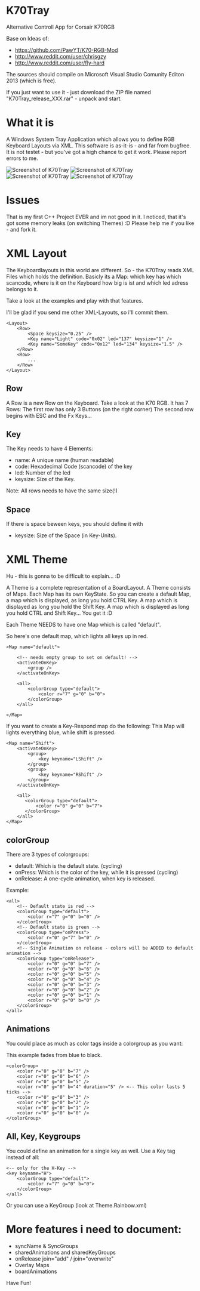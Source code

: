 K70Tray
=======

Alternative Controll App for Corsair K70RGB

Base on Ideas of:
- https://github.com/PawYT/K70-RGB-Mod
- http://www.reddit.com/user/chrisgzy
- http://www.reddit.com/user/fly-hard

The sources should compile on Microsoft Visual Studio Comunity Editon 2013 (which is free).

If you just want to use it - just download the ZIP file named "K70Tray_release_XXX.rar" - unpack and start.

What it is
==========

A Windows System Tray Application which allows you to define RGB Keyboard Layouts via XML.
This software is as-it-is - and far from bugfree. It is not testet - but you've got a high chance to get it work.
Please report errors to me.

![Screenshot of K70Tray](https://raw.githubusercontent.com/begner/K70Tray/master/screenshots/K70Tray1.04.PNG=100x)
![Screenshot of K70Tray](https://raw.githubusercontent.com/begner/K70Tray/master/screenshots/K70Tray1.04_2.PNG=100x)
![Screenshot of K70Tray](https://raw.githubusercontent.com/begner/K70Tray/master/screenshots/K70Tray1.04_3.PNG=100x)
![Screenshot of K70Tray](https://raw.githubusercontent.com/begner/K70Tray/master/screenshots/K70Tray1.04_4.PNG=100x)


Issues
======
That is my first C++ Project EVER and im not good in it.
I noticed, that it's got some memory leaks (on switching Themes) :D
Please help me if you like - and fork it.


XML Layout
==========

The Keyboardlayouts in this world are different. So - the K70Tray reads XML Files which holds the definition.
Basicly its a Map: which key has which scancode, where is it on the Keyboard how big is ist and which led adress belongs to it.

Take a look at the examples and play with that features.

I'll be glad if you send me other XML-Layouts, so i'll commit them.

    <Layout>
        <Row>
            <Space keysize="0.25" />
            <Key name="Light" code="0x02" led="137" keysize="1" />
            <Key name="SomeKey" code="0x12" led="134" keysize="1.5" />
        </Row>
        <Row>
            ...
        </Row>
    </Layout>


Row
---

A Row is a new Row on the Keyboard. Take a look at the K70 RGB. It has 7 Rows:
The first row has only 3 Buttons (on the right corner)
The second row begins with ESC and the Fx Keys...

Key
---
The Key needs to have 4 Elements:
- name: A unique name (human readable)
- code: Hexadecimal Code (scancode) of the key
- led: Number of the led
- keysize: Size of the Key.

Note: All rows needs to have the same size(!)

Space
-----
If there is space beween keys, you should define it with <Space />
- keysize: Size of the Space (in Key-Units).


XML Theme
=========

Hu - this is gonna to be difficult to explain... :D

A Theme is a complete representation of a BoardLayout.
A Theme consists of Maps.
Each Map has its own KeyState. So you can create a default Map, a map which is displayed, as long you hold CTRL Key.
A map which is displayed as long you hold the Shift Key. A map which is displayed as long you hold CTRL and Shift Key... You get it :D

Each Theme NEEDS to have one Map which is called "default".

So here's one default map, which lights all keys up in red.


    <Map name="default">

        <!-- needs empty group to set on default! -->
        <activateOnKey>
            <group />
        </activateOnKey>

        <all>
            <colorGroup type="default">
                <color r="7" g="0" b="0">
            </colorGroup>
        </all>

    </Map>


If you want to create a Key-Respond map do the following:
This Map will lights everything blue, while shift is pressed.


    <Map name="Shift">
        <activateOnKey>
            <group>
                <key keyname="LShift" />
            </group>
            <group>
                <key keyname="RShift" />
            </group>
        </activateOnKey>

        <all>
           <colorGroup type="default">
               <color r="0" g="0" b="7">
           </colorGroup>
        </all>
    </Map>


colorGroup
----------
There are 3 types of colorgroups:

- default: Which is the default state. (cycling)
- onPress: Which is the color of the key, while it is pressed (cycling)
- onRelease: A one-cycle animation, when key is released.

Example:

    <all>
        <!-- Default state is red -->
        <colorGroup type="default">
            <color r="7" g="0" b="0" />
        </colorGroup>
        <!-- Default state is green -->
        <colorGroup type="onPress">
            <color r="0" g="7" b="0" />
        </colorGroup>
        <!-- Single Animation on release - colors will be ADDED to default animation -->
        <colorGroup type="onRelease">
            <color r="0" g="0" b="7" />
            <color r="0" g="0" b="6" />
            <color r="0" g="0" b="5" />
            <color r="0" g="0" b="4" />
            <color r="0" g="0" b="3" />
            <color r="0" g="0" b="2" />
            <color r="0" g="0" b="1" />
            <color r="0" g="0" b="0" />
        </colorGroup>
    </all>


Animations
----------

You could place as much as color tags inside a colorgroup as you want:

This example fades from blue to black.


    <colorGroup>
        <color r="0" g="0" b="7" />
        <color r="0" g="0" b="6" />
        <color r="0" g="0" b="5" />
        <color r="0" g="0" b="4" duration="5" /> <-- This color lasts 5 ticks -->
        <color r="0" g="0" b="3" />
        <color r="0" g="0" b="2" />
        <color r="0" g="0" b="1" />
        <color r="0" g="0" b="0" />
    </colorGroup>


All, Key, Keygroups
-------------------

You could define an animation for a single key as well.
Use a Key tag instead of all:


    <-- only for the H-Key -->
    <key keyname="H">
        <colorGroup type="default">
            <color r="7" g="0" b="0">
        </colorGroup>
    </all>


Or you can use a KeyGroup (look at Theme.Rainbow.xml)


More features i need to document:
==========================
- syncName & SyncGroups
- sharedAnimations and sharedKeyGroups
- onRelease join="add" / join="overwrite"
- Overlay Maps
- boardAnimations

Have Fun!
